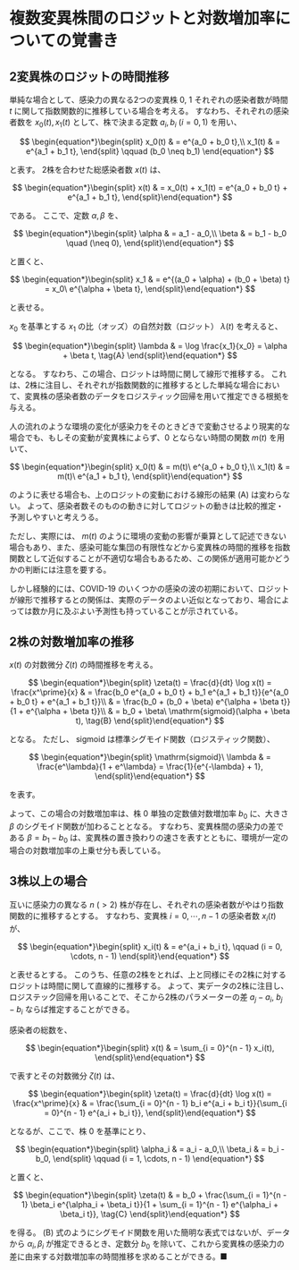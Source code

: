 # 複数変異株間のロジットと対数増加率についての覚書き

## 2変異株のロジットの時間推移

単純な場合として、感染力の異なる2つの変異株 0, 1 それぞれの感染者数が時間 $t$ に関して指数関数的に推移している場合を考える。
すなわち、それぞれの感染者数を $x_0(t), x_1(t)$ として、株で決まる定数 $a_i, b_i\ (i = 0, 1)$ を用い、

$$
\begin{equation*}\begin{split}
x_0(t) & = e^{a_0 + b_0 t},\\
x_1(t) & = e^{a_1 + b_1 t},
\end{split}
  \qquad (b_0 \neq b_1)
\end{equation*}
$$

と表す。
2株を合わせた総感染者数 $x(t)$ は、

$$
\begin{equation*}\begin{split}
x(t) & = x_0(t) + x_1(t) = e^{a_0 + b_0 t} + e^{a_1 + b_1 t},
\end{split}\end{equation*}
$$

である。
ここで、定数 $\alpha, \beta$ を、

$$
\begin{equation*}\begin{split}
\alpha & = a_1 - a_0,\\
\beta  & = b_1 - b_0 \quad (\neq 0),
\end{split}\end{equation*}
$$

と置くと、

$$
\begin{equation*}\begin{split}
x_1 & = e^{(a_0 + \alpha) + (b_0 + \beta) t} = x_0\ e^{\alpha + \beta t},
\end{split}\end{equation*}
$$

と表せる。

$x_0$ を基準とする $x_1$ の比（オッズ）の自然対数（ロジット） $\lambda(t)$ を考えると、

$$
\begin{equation*}\begin{split}
\lambda & = \log \frac{x_1}{x_0} = \alpha + \beta t,
\tag{A}
\end{split}\end{equation*}
$$

となる。
すなわち、この場合、ロジットは時間に関して線形で推移する。
これは、2株に注目し、それぞれが指数関数的に推移するとした単純な場合において、変異株の感染者数のデータをロジスティック回帰を用いて推定できる根拠を与える。

人の流れのような環境の変化が感染力をそのときどきで変動させるより現実的な場合でも、もしその変動が変異株によらず、0 とならない時間の関数 $m(t)$ を用いて、

$$
\begin{equation*}\begin{split}
x_0(t) & = m(t)\ e^{a_0 + b_0 t},\\
x_1(t) & = m(t)\ e^{a_1 + b_1 t},
\end{split}\end{equation*}
$$

のように表せる場合も、上のロジットの変動における線形の結果 (A) は変わらない。
よって、感染者数そのものの動きに対してロジットの動きは比較的推定・予測しやすいと考えうる。

ただし、実際には、 $m(t)$ のように環境の変動の影響が乗算として記述できない場合もあり、また、感染可能な集団の有限性などから変異株の時間的推移を指数関数として近似することが不適切な場合もあるため、この関係が適用可能かどうかの判断には注意を要する。

しかし経験的には、COVID-19 のいくつかの感染の波の初期において、ロジットが線形で推移するとの関係は、実際のデータのよい近似となっており、場合によっては数か月に及ぶよい予測性も持っていることが示されている。

## 2株の対数増加率の推移

$x(t)$ の対数微分 $\zeta(t)$ の時間推移を考える。

$$
\begin{equation*}\begin{split}
\zeta(t) = \frac{d}{dt} \log x(t) = \frac{x^\prime}{x}
  & = \frac{b_0 e^{a_0 + b_0 t} + b_1 e^{a_1 + b_1 t}}{e^{a_0 + b_0 t} + e^{a_1 + b_1 t}}\\
  & = \frac{b_0 + (b_0 + \beta) e^{\alpha + \beta t}}{1 + e^{\alpha + \beta t}}\\
  & = b_0 + \beta\ \mathrm{sigmoid}(\alpha + \beta t),
\tag{B}
\end{split}\end{equation*}
$$

となる。
ただし、 $\mathrm{sigmoid}$ は標準シグモイド関数（ロジスティック関数）、

$$
\begin{equation*}\begin{split}
\mathrm{sigmoid}\ \lambda & = \frac{e^\lambda}{1 + e^\lambda} = \frac{1}{e^{-\lambda} + 1},
\end{split}\end{equation*}
$$

を表す。

よって、この場合の対数増加率は、株 0 単独の定数値対数増加率 $b_0$ に、大きさ $\beta$ のシグモイド関数が加わることとなる。
すなわち、変異株間の感染力の差である $\beta = b_1 - b_0$ は、変異株の置き換わりの速さを表すとともに、環境が一定の場合の対数増加率の上乗せ分も表している。

## 3株以上の場合

互いに感染力の異なる $n\ (> 2)$ 株が存在し、それぞれの感染者数がやはり指数関数的に推移するとする。
すなわち、変異株 $i = 0, \cdots, n - 1$ の感染者数 $x_i(t)$ が、

$$
\begin{equation*}\begin{split}
x_i(t) & = e^{a_i + b_i t}, \qquad (i = 0, \cdots, n - 1)
\end{split}\end{equation*}
$$

と表せるとする。
このうち、任意の2株をとれば、上と同様にその2株に対するロジットは時間に関して直線的に推移する。
よって、実データの2株に注目し、ロジステック回帰を用いることで、そこから2株のパラメーターの差 $a_j - a_i,\ b_j - b_i$ ならば推定することができる。

感染者の総数を、

$$
\begin{equation*}\begin{split}
x(t) & = \sum_{i = 0}^{n - 1} x_i(t),
\end{split}\end{equation*}
$$

で表すとその対数微分 $\zeta(t)$ は、

$$
\begin{equation*}\begin{split}
\zeta(t) = \frac{d}{dt} \log x(t) = \frac{x^\prime}{x}
  & = \frac{\sum_{i = 0}^{n - 1} b_i e^{a_i + b_i t}}{\sum_{i = 0}^{n - 1} e^{a_i + b_i t}},
\end{split}\end{equation*}
$$

となるが、ここで、株 0 を基準にとり、

$$
\begin{equation*}\begin{split}
\alpha_i & = a_i - a_0,\\
\beta_i  & = b_i - b_0,
\end{split}
  \qquad (i = 1, \cdots, n - 1)
\end{equation*}
$$

と置くと、

$$
\begin{equation*}\begin{split}
\zeta(t)
  & = b_0 + \frac{\sum_{i = 1}^{n - 1} \beta_i e^{\alpha_i + \beta_i t}}{1 + \sum_{i = 1}^{n - 1} e^{\alpha_i + \beta_i t}},
\tag{C}
\end{split}\end{equation*}
$$

を得る。
(B) 式のようにシグモイド関数を用いた簡明な表式ではないが、データから $\alpha_i, \beta_i$ が推定できるとき、定数分 $b_0$ を除いて、これから変異株の感染力の差に由来する対数増加率の時間推移を求めることができる。■
